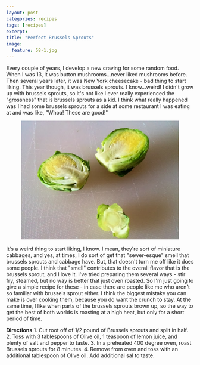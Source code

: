 ```yaml
---
layout: post
categories: recipes
tags: [recipes]
excerpt: 
title: "Perfect Brussels Sprouts"
image:
  feature: 58-1.jpg
---
```


Every couple of years, I develop a new craving for some random food.  When I was 13, it was button mushrooms...never liked mushrooms before.  Then several years later, it was New York cheesecake - bad thing to start liking.  This year though, it was brussels sprouts.  I know...weird!  I didn't grow up with brussels sprouts, so it's not like I ever really experienced the "grossness" that is brussels sprouts as a kid.  I think what really happened was I had some brussels sprouts for a side at some restaurant I was eating at and was like, "Whoa!  These are good!"  

<figure> <img src='/images/58-2.jpg'> </figure>

It's a weird thing to start liking, I know.  I mean, they're sort of miniature cabbages, and yes, at times, I do sort of get that "sewer-esque" smell that brussels sprouts and cabbage have.  But, that doesn't turn me off like it does some people.  I think that "smell" contributes to the overall flavor that is the brussels sprout, and I love it.  I've tried preparing them several ways - stir fry, steamed, but no way is better that just oven roasted. So I'm just going to give a simple recipe for these - in case there are people like me who aren't so familiar with brussels sprout either.  I think the biggest mistake you can make is over cooking them, because you do want the crunch to stay.  At the same time, I like when parts of the brussels sprouts brown up, so the way to get the best of both worlds is roasting at a high heat, but only for a short period of time.     
<section class='recipe'>
<p><strong>Directions</strong>
1. Cut root off of 1/2 pound of Brussels sprouts and split in half.
2. Toss with 3 tablespoons of Olive oil, 1 teaspoon of lemon juice, and plenty of salt and pepper to taste.
3. In a preheated 400 degree oven, roast Brussels sprouts for 8 minutes.
4. Remove from oven and toss with an additional tablespoon of Olive oil.  Add additional sal to taste.</p></section>